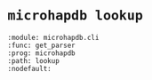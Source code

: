 # `microhapdb lookup`

```{argparse}
:module: microhapdb.cli
:func: get_parser
:prog: microhapdb
:path: lookup
:nodefault:
```
